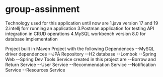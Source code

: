 # group-assinment

Technology used for this application until now are 1.java version 17 and 19 2.intellj forr running an application 3.Postman application for testing API integration in CRUD operations 4.MySQL workbench version 8.0 for database implementation

Project built in Maven Project with the following Dependences --MySQL driver dependences --JPA Repository --H2 database --Lombok --Spring Web --Spring Dev Tools
Service created in this project are --Borrow and Return Service --User Service --Recommendation Service --Notification Service --Resources Service

